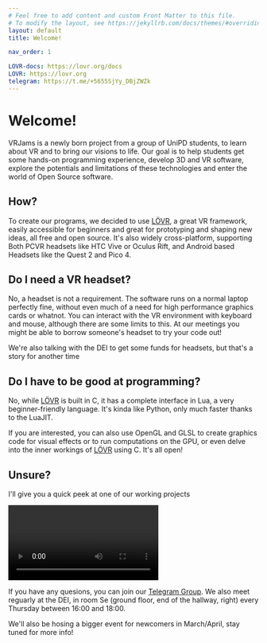 ```yaml
---
# Feel free to add content and custom Front Matter to this file.
# To modify the layout, see https://jekyllrb.com/docs/themes/#overriding-theme-defaults
layout: default
title: Welcome!

nav_order: 1

LOVR-docs: https://lovr.org/docs
LOVR: https://lovr.org
telegram: https://t.me/+5655SjYy_DBjZWZk
---
```

# Welcome!
VRJams is a newly born project from a group of UniPD students, to learn about VR and to bring our visions to life.
Our goal is to help students get some hands-on programming experience, develop 3D and VR software, explore the potentials and limitations of these technologies and enter the world of Open Source software.

## How?
To create our programs, we decided to use [LÖVR]({{page.LOVR}}), a great VR framework, easily accessible for beginners and great for prototyping and shaping new ideas, all free and open source. It's also widely cross-platform, supporting Both PCVR headsets like HTC Vive or Oculus Rift, and Android based Headsets like the Quest 2 and Pico 4.

## Do I need a VR headset?
No, a headset is not a requirement. The software runs on a normal laptop perfectly fine, without even much of a need for high performance graphics cards or whatnot. You can interact with the VR environment with keyboard and mouse, although there are some limits to this. At our meetings you might be able to borrow someone's headset to try your code out!

We're also talking with the DEI to get some funds for headsets, but that's a story for another time

## Do I have to be good at programming?

No, while [LÖVR]({{page.LOVR}}) is built in C, it has a complete interface in Lua, a very beginner-friendly language. It's kinda like Python, only much faster thanks to the LuaJIT. 

If you are interested, you can also use OpenGL and GLSL to create graphics code for visual effects or to run computations on the GPU, or even delve into the inner workings of [LÖVR]({{page.LOVR}}) using C. It's all open!

## Unsure?

I'll give you a quick peek at one of our working projects

<div class="myvideo">
   <video  style="display:block; width:60%; height:auto;" autoplay controls loop="loop">
       <source src="assets/GTB3_comp.webm"  type="video/webm"  />
   </video>
</div>

If you have any quesions, you can join our [Telegram Group]({{page.telegram}}). We also meet reguarly at the DEI, in room Se (ground floor, end of the hallway, right) every Thursday between 16:00 and 18:00.

We'll also be hosing a bigger event for newcomers in March/April, stay tuned for more info!
